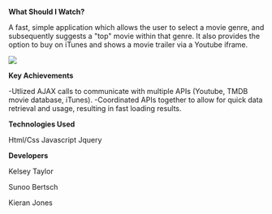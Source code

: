 **What Should I Watch?**

A fast, simple application which allows the user to select a movie genre, and subsequently suggests a "top" movie within that genre. It also provides the option to buy on iTunes and shows a movie trailer via a Youtube iframe.

![](ScreenShots/use.gif)

**Key Achievements**

-Utlized AJAX calls to communicate with multiple APIs (Youtube, TMDB movie database, iTunes).
-Coordinated APIs together to allow for quick data retrieval and usage, resulting in fast loading results.

**Technologies Used**

Html/Css
Javascript
Jquery

**Developers**

Kelsey Taylor

Sunoo Bertsch

Kieran Jones


